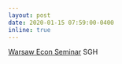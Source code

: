 ```yaml
---
layout: post
date: 2020-01-15 07:59:00-0400
inline: true
---
```


[Warsaw Econ Seminar](https://sites.google.com/site/warsaweconseminars/) SGH
